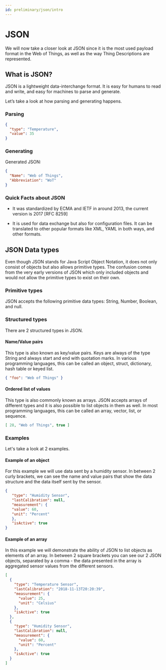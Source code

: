 ```yaml
---
id: preliminary/json/intro
---
```


# JSON

We will now take a closer look at JSON since it is the most used payload format in the Web of Things, as well as the way Thing Descriptions are represented.

## What is JSON?

JSON is a lightweight data-interchange format.
It is easy for humans to read and write, and easy for machines to parse and generate.

Let’s take a look at how parsing and generating happens.

### Parsing

```json
{
  "type": "Temperature",
  "value": 35
}

```

### Generating



Generated JSON:

```json
{
  "Name": "Web of Things",
  "Abbreviation": "WoT"
}
```

### Quick Facts about JSON

- It was standardized by ECMA and IETF in around 2013, the current version is 2017 [RFC 8259]

- It is used for data exchange but also for configuration files. It can be translated to other popular formats like XML, YAML in both ways, and other formats.

## JSON Data types

Even though JSON stands for Java Script Object Notation, it does not only consist of objects but also allows primitive types. The confusion comes from the very early versions of JSON which only included objects and would not allow the primitive types to exist on their own.

### Primitive types

JSON accepts the following primitive data types: String, Number, Boolean, and null. 

### Structured types

There are 2 structured types in JSON.

#### Name/Value pairs

This type is also known as key/value pairs. Keys are always of the type String and always start and end with quotation marks. In various programming languages, this can be called an object, struct, dictionary, hash table or keyed list.

```json
{ "foo": "Web of Things" }
```

#### Ordered list of values

This type is also commonly known as arrays. JSON accepts arrays of different types and it is also possible to list objects in them as well. In most programming languages, this can be called an array, vector, list, or sequence.

```json
[ 28, "Web of Things", true ]
```

### Examples

Let's take a look at 2 examples.

#### Example of an object

 For this example we will use data sent by a humidity sensor. In between 2 curly brackets, we can see the name and value pairs that show the data structure and the data itself sent by the sensor.

 ```json
{ 
    "type": "Humidity Sensor", 
    "lastCalibration": null,
    "measurement": { 
    "value": 60, 
    "unit": "Percent"
    }, 
    "isActive": true 
}
```

#### Example of an array

In this example we will demonstrate the ability of JSON to list objects as elements of an array. In between 2 square brackets you can see our 2 JSON objects, separated by a comma - the data presented in the array is aggregated sensor values from the different sensors.

```json
[
  {
    "type": "Temperature Sensor",
    "lastCalibration": "2018-11-13T20:20:39",
    "measurement": {
      "value": 25,
      "unit": "Celsius"
    },
    "isActive": true
  },
  {
    "type": "Humidity Sensor",
    "lastCalibration": null,
    "measurement": {
      "value": 60,
      "unit": "Percent"
    },
    "isActive": true
  }
]

```
